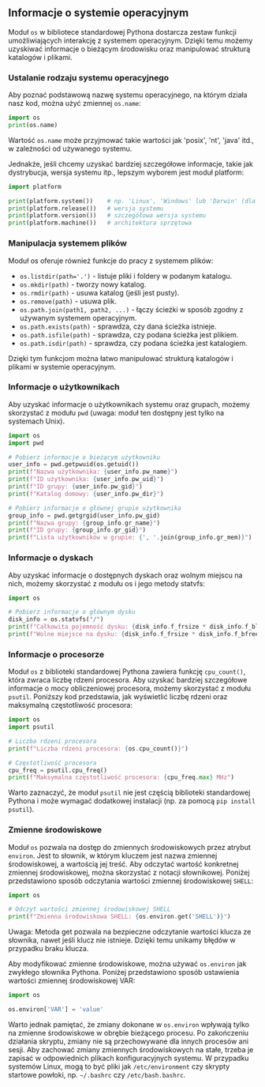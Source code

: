 ## Informacje o systemie operacyjnym

Moduł `os` w bibliotece standardowej Pythona dostarcza zestaw funkcji umożliwiających interakcję z systemem operacyjnym. Dzięki temu możemy uzyskiwać informacje o bieżącym środowisku oraz manipulować strukturą katalogów i plikami.

### Ustalanie rodzaju systemu operacyjnego

Aby poznać podstawową nazwę systemu operacyjnego, na którym działa nasz kod, można użyć zmiennej `os.name`:

```python
import os
print(os.name)
```

Wartość `os.name` może przyjmować takie wartości jak 'posix', 'nt', 'java' itd., w zależności od używanego systemu.

Jednakże, jeśli chcemy uzyskać bardziej szczegółowe informacje, takie jak dystrybucja, wersja systemu itp., lepszym wyborem jest moduł platform:

```python
import platform

print(platform.system())    # np. 'Linux', 'Windows' lub 'Darwin' (dla MacOS)
print(platform.release())   # wersja systemu
print(platform.version())   # szczegółowa wersja systemu
print(platform.machine())   # architektura sprzętowa
```

### Manipulacja systemem plików

Moduł os oferuje również funkcje do pracy z systemem plików:

- `os.listdir(path='.')` - listuje pliki i foldery w podanym katalogu.
- `os.mkdir(path)` - tworzy nowy katalog.
- `os.rmdir(path)` - usuwa katalog (jeśli jest pusty).
- `os.remove(path)` - usuwa plik.
- `os.path.join(path1, path2, ...)` - łączy ścieżki w sposób zgodny z używanym systemem operacyjnym.
- `os.path.exists(path)` - sprawdza, czy dana ścieżka istnieje.
- `os.path.isfile(path)` - sprawdza, czy podana ścieżka jest plikiem.
- `os.path.isdir(path)` - sprawdza, czy podana ścieżka jest katalogiem.

Dzięki tym funkcjom można łatwo manipulować strukturą katalogów i plikami w systemie operacyjnym.

### Informacje o użytkownikach

Aby uzyskać informacje o użytkownikach systemu oraz grupach, możemy skorzystać z modułu `pwd` (uwaga: moduł ten dostępny jest tylko na systemach Unix). 

```python
import os
import pwd

# Pobierz informacje o bieżącym użytkowniku
user_info = pwd.getpwuid(os.getuid())
print(f"Nazwa użytkownika: {user_info.pw_name}")
print(f"ID użytkownika: {user_info.pw_uid}")
print(f"ID grupy: {user_info.pw_gid}")
print(f"Katalog domowy: {user_info.pw_dir}")

# Pobierz informacje o głównej grupie użytkownika
group_info = pwd.getgrgid(user_info.pw_gid)
print(f"Nazwa grupy: {group_info.gr_name}")
print(f"ID grupy: {group_info.gr_gid}")
print(f"Lista użytkowników w grupie: {', '.join(group_info.gr_mem)}")
```

### Informacje o dyskach

Aby uzyskać informacje o dostępnych dyskach oraz wolnym miejscu na nich, możemy skorzystać z modułu os i jego metody statvfs:

```python
import os

# Pobierz informacje o głównym dysku
disk_info = os.statvfs("/")
print(f"Całkowita pojemność dysku: {disk_info.f_frsize * disk_info.f_blocks:,} bajtów")
print(f"Wolne miejsce na dysku: {disk_info.f_frsize * disk_info.f_bfree:,} bajtów")
```

### Informacje o procesorze

Moduł `os` z biblioteki standardowej Pythona zawiera funkcję `cpu_count()`, która zwraca liczbę rdzeni procesora. Aby uzyskać bardziej szczegółowe informacje o mocy obliczeniowej procesora, możemy skorzystać z modułu `psutil`. Poniższy kod przedstawia, jak wyświetlić liczbę rdzeni oraz maksymalną częstotliwość procesora:

```python
import os
import psutil

# Liczba rdzeni procesora
print(f"Liczba rdzeni procesora: {os.cpu_count()}")

# Częstotliwość procesora
cpu_freq = psutil.cpu_freq()
print(f"Maksymalna częstotliwość procesora: {cpu_freq.max} MHz")
```

Warto zaznaczyć, że moduł `psutil` nie jest częścią biblioteki standardowej Pythona i może wymagać dodatkowej instalacji (np. za pomocą `pip install psutil`).

### Zmienne środowiskowe

Moduł `os` pozwala na dostęp do zmiennych środowiskowych przez atrybut `environ`. Jest to słownik, w którym kluczem jest nazwa zmiennej środowiskowej, a wartością jej treść. Aby odczytać wartość konkretnej zmiennej środowiskowej, można skorzystać z notacji słownikowej. Poniżej przedstawiono sposób odczytania wartości zmiennej środowiskowej `SHELL`:

```python
import os

# Odczyt wartości zmiennej środowiskowej SHELL
print(f"Zmienna środowiskowa SHELL: {os.environ.get('SHELL')}")
```

Uwaga: Metoda get pozwala na bezpieczne odczytanie wartości klucza ze słownika, nawet jeśli klucz nie istnieje. Dzięki temu unikamy błędów w przypadku braku klucza.

Aby modyfikować zmienne środowiskowe, można używać `os.environ` jak zwykłego słownika Pythona. Poniżej przedstawiono sposób ustawienia wartości zmiennej środowiskowej VAR:

```python
import os

os.environ['VAR'] = 'value'
```

Warto jednak pamiętać, że zmiany dokonane w `os.environ` wpływają tylko na zmienne środowiskowe w obrębie bieżącego procesu. Po zakończeniu działania skryptu, zmiany nie są przechowywane dla innych procesów ani sesji. Aby zachować zmiany zmiennych środowiskowych na stałe, trzeba je zapisać w odpowiednich plikach konfiguracyjnych systemu. W przypadku systemów Linux, mogą to być pliki jak `/etc/environment` czy skrypty startowe powłoki, np. `~/.bashrc` czy `/etc/bash.bashrc`.
